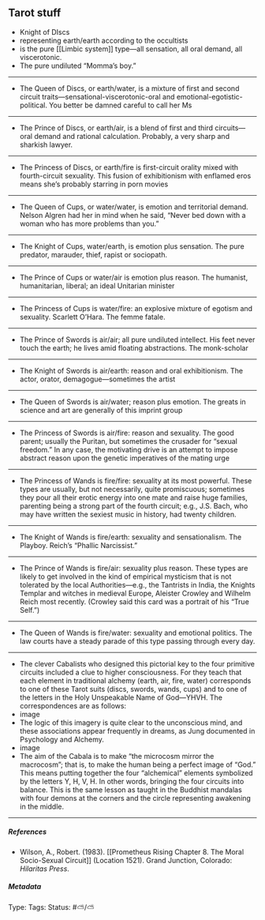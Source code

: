 ## Tarot stuff  # 

- Knight of DIscs
- representing earth/earth according to the occultists
- is the pure [[Limbic system]] type—all sensation, all oral demand, all viscerotonic.
-  The pure undiluted “Momma’s boy.”
---
- The Queen of Discs, or earth/water, is a mixture of first and second circuit traits—sensational-viscerotonic-oral and emotional-egotistic-political. You better be damned careful to call her Ms
---
- The Prince of Discs, or earth/air, is a blend of first and third circuits—oral demand and rational calculation. Probably, a very sharp and sharkish lawyer.
---
- The Princess of Discs, or earth/fire is first-circuit orality mixed with fourth-circuit sexuality. This fusion of exhibitionism with enflamed eros means she’s probably starring in porn movies
---
- The Queen of Cups, or water/water, is emotion and territorial demand. Nelson Algren had her in mind when he said, “Never bed down with a woman who has more problems than you.”
---
- The Knight of Cups, water/earth, is emotion plus sensation. The pure predator, marauder, thief, rapist or sociopath.
---
- The Prince of Cups or water/air is emotion plus reason. The humanist, humanitarian, liberal; an ideal Unitarian minister
---
- The Princess of Cups is water/fire: an explosive mixture of egotism and sexuality. Scarlett O’Hara. The femme fatale.
---
- The Prince of Swords is air/air; all pure undiluted intellect. His feet never touch the earth; he lives amid floating abstractions. The monk-scholar
---
- The Knight of Swords is air/earth: reason and oral exhibitionism. The actor, orator, demagogue—sometimes the artist
---
- The Queen of Swords is air/water; reason plus emotion. The greats in science and art are generally of this imprint group
---
- The Princess of Swords is air/fire: reason and sexuality. The good parent; usually the Puritan, but sometimes the crusader for “sexual freedom.” In any case, the motivating drive is an attempt to impose abstract reason upon the genetic imperatives of the mating urge
---
- The Princess of Wands is fire/fire: sexuality at its most powerful. These types are usually, but not necessarily, quite promiscuous; sometimes they pour all their erotic energy into one mate and raise huge families, parenting being a strong part of the fourth circuit; e.g., J.S. Bach, who may have written the sexiest music in history, had twenty children.
---
- The Knight of Wands is fire/earth: sexuality and sensationalism. The Playboy. Reich’s “Phallic Narcissist.”
---
- The Prince of Wands is fire/air: sexuality plus reason. These types are likely to get involved in the kind of empirical mysticism that is not tolerated by the local Authorities—e.g., the Tantrists in India, the Knights Templar and witches in medieval Europe, Aleister Crowley and Wilhelm Reich most recently. (Crowley said this card was a portrait of his “True Self.”)
---
- The Queen of Wands is fire/water: sexuality and emotional politics. The law courts have a steady parade of this type passing through every day.
---
- The clever Cabalists who designed this pictorial key to the four primitive circuits included a clue to higher consciousness. For they teach that each element in traditional alchemy (earth, air, fire, water) corresponds to one of these Tarot suits (discs, swords, wands, cups) and to one of the letters in the Holy Unspeakable Name of God—YHVH. The correspondences are as follows:
- image
- The logic of this imagery is quite clear to the unconscious mind, and these associations appear frequently in dreams, as Jung documented in Psychology and Alchemy.
- image
- The aim of the Cabala is to make “the microcosm mirror the macrocosm”; that is, to make the human being a perfect image of “God.” This means putting together the four “alchemical” elements symbolized by the letters Y, H, V, H. In other words, bringing the four circuits into balance. This is the same lesson as taught in the Buddhist mandalas with four demons at the corners and the circle representing awakening in the middle.
___

##### References

- Wilson, A., Robert. (1983). [[Prometheus Rising Chapter 8. The Moral Socio-Sexual Circuit]] (Location 1521). Grand Junction, Colorado: _Hilaritas Press_.

##### Metadata

Type: 
Tags:
Status: #⛅️/⛅️